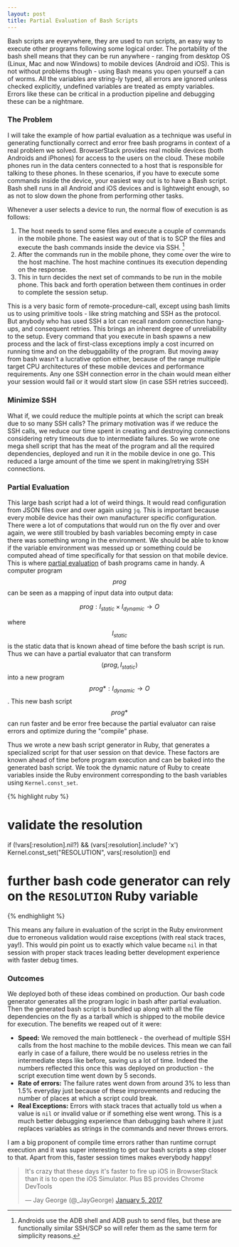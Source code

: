 ```yaml
---
layout: post
title: Partial Evaluation of Bash Scripts
---
```


<script src="https://cdn.mathjax.org/mathjax/latest/MathJax.js?config=TeX-AMS-MML_HTMLorMML" type="text/javascript"></script>

Bash scripts are everywhere, they are used to run scripts, an easy way to execute other programs following some logical order. The portability of the bash shell means that they can be run anywhere - ranging from desktop OS (Linux, Mac and now Windows) to mobile devices (Android and iOS). This is not without problems though - using Bash means you open yourself a can of worms. All the variables are string-ly typed, all errors are ignored unless checked explicitly, undefined variables are treated as empty variables. Errors like these can be critical in a production pipeline and debugging these can be a nightmare.

### The Problem

I will take the example of how partial evaluation as a technique was useful in generating functionally correct and error free bash programs in context of a real problem we solved. BrowserStack provides real mobile devices (both Androids and iPhones) for access to the users on the cloud. These mobile phones run in the data centers connected to a host that is responsible for talking to these phones. In these scenarios, if you have to execute some commands inside the device, your easiest way out is to have a Bash script. Bash shell runs in all Android and iOS devices and is lightweight enough, so as not to slow down the phone from performing other tasks.

Whenever a user selects a device to run, the normal flow of execution is as follows:

1. The host needs to send some files and execute a couple of commands in the mobile phone. The easiest way out of that is to SCP the files and execute the bash commands inside the device via SSH. [^1]
2. After the commands run in the mobile phone, they come over the wire to the host machine. The host machine continues its execution depending on the response.
3. This in turn decides the next set of commands to be run in the mobile phone. This back and forth operation between them continues in order to complete the session setup.

This is a very basic form of remote-procedure-call, except using bash limits us to using primitive tools - like string matching and SSH as the protocol. But anybody who has used SSH a lot can recall random connection hang-ups, and consequent retries. This brings an inherent degree of unreliability to the setup. Every command that you execute in bash spawns a new process and the lack of first-class exceptions imply a cost incurred on running time and on the debuggability of the program. But moving away from bash wasn't a lucrative option either, because of the range multiple target CPU architectures of these mobile devices and performance requirements. Any one SSH connection error in the chain would mean either your session would fail or it would start slow (in case SSH retries succeed).

### Minimize SSH

What if, we could reduce the multiple points at which the script can break due to so many SSH calls? The primary motivation was if we reduce the SSH calls, we reduce our time spent in creating and destroying connections considering retry timeouts due to intermediate failures. So we wrote one mega shell script that has the meat of the program and all the required dependencies, deployed and run it in the mobile device in one go. This reduced a large amount of the time we spent in making/retrying SSH connections.

### Partial Evaluation

This large bash script had a lot of weird things. It would read configuration from JSON files over and over again using `jq`. This is important because every mobile device has their own manufacturer specific configuration. There were a lot of computations that would run on the fly over and over again, we were still troubled by bash variables becoming empty in case there was something wrong in the environment. We should be able to know if the variable environment was messed up or something could be computed ahead of time specifically for that session on that mobile device. This is where [partial evaluation](https://en.wikipedia.org/wiki/Partial_evaluation) of bash programs came in handy. A computer program $$prog$$ can be seen as a mapping of input data into output data:

$$prog: I_{static} \times I_{dynamic} \rightarrow O$$

where $$I_{static}$$ is the static data that is known ahead of time before the bash script is run. Thus we can have a partial evaluator that can transform $$\langle prog, I_{static} \rangle$$ into a new program $$prog*: I_{dynamic} \rightarrow O$$. This new bash script $$prog*$$ can run faster and be error free because the partial evaluator can raise errors and optimize during the "compile" phase.

Thus we wrote a new bash script generator in Ruby, that generates a specialized script for that user session on that device. These factors are known ahead of time before program execution and can be baked into the generated bash script. We took the dynamic nature of Ruby to create variables inside the Ruby environment corresponding to the bash variables using `Kernel.const_set`.

{% highlight ruby %}
# validate the resolution
if (!vars[:resolution].nil?) && (vars[:resolution].include? 'x')
  Kernel.const_set("RESOLUTION", vars[:resolution])
end

# further bash code generator can rely on the `RESOLUTION` Ruby variable
{% endhighlight %}

This means any failure in evaluation of the script in the Ruby environment due to erroneous validation would raise exceptions (with real stack traces, yay!). This would pin point us to exactly which value became `nil` in that session with proper stack traces leading better development experience with faster debug times.

### Outcomes

We deployed both of these ideas combined on production. Our bash code generator generates all the program logic in bash after partial evaluation. Then the generated bash script is bundled up along with all the file dependencies on the fly as a tarball which is shipped to the mobile device for execution. The benefits we reaped out of it were:


* **Speed:** We removed the main bottleneck - the overhead of multiple SSH calls from the host machine to the mobile devices. This mean we can fail early in case of a failure, there would be no useless retries in the intermediate steps like before, saving us a lot of time. Indeed the numbers reflected this once this was deployed on production - the script execution time went down by 5 seconds.
* **Rate of errors:** The failure rates went down from around 3% to less than 1.5% everyday just because of these improvements and reducing the number of places at which a script could break.
* **Real Exceptions:** Errors with stack traces that actually told us when a value is `nil` or invalid value or if something else went wrong. This is a much better debugging experience than debugging bash where it just replaces variables as strings in the commands and never throws errors.

I am a big proponent of compile time errors rather than runtime corrupt execution and it was super interesting to get our bash scripts a step closer to that. Apart from this, faster session times makes everybody happy!

<blockquote class="twitter-tweet tw-align-center" data-lang="en"><p lang="en" dir="ltr">It&#39;s crazy that these days it&#39;s faster to fire up iOS in BrowserStack than it is to open the iOS Simulator. Plus BS provides Chrome DevTools</p>&mdash; Jay George (@_JayGeorge) <a href="https://twitter.com/_JayGeorge/status/817107605944418304?ref_src=twsrc%5Etfw">January 5, 2017</a></blockquote>
<script async src="https://platform.twitter.com/widgets.js" charset="utf-8"></script>

[^1]: Androids use the ADB shell and ADB push to send files, but these are functionally similar SSH/SCP so will refer them as the same term for simplicity reasons.
